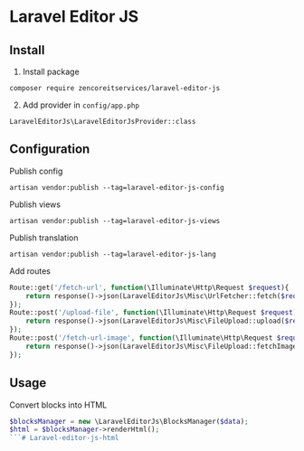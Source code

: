 # Laravel Editor JS

## Install

1. Install package

```composer require zencoreitservices/laravel-editor-js```

2. Add provider in `config/app.php`

```LaravelEditorJs\LaravelEditorJsProvider::class```

## Configuration

Publish config

```artisan vendor:publish --tag=laravel-editor-js-config```

Publish views

```artisan vendor:publish --tag=laravel-editor-js-views```

Publish translation

```artisan vendor:publish --tag=laravel-editor-js-lang```

Add routes

```php
Route::get('/fetch-url', function(\Illuminate\Http\Request $request){
    return response()->json(LaravelEditorJs\Misc\UrlFetcher::fetch($request));
});
Route::post('/upload-file', function(\Illuminate\Http\Request $request){
    return response()->json(LaravelEditorJs\Misc\FileUpload::upload($request));
});
Route::post('/fetch-url-image', function(\Illuminate\Http\Request $request){
    return response()->json(LaravelEditorJs\Misc\FileUpload::fetchImage($request));
});
```

## Usage

Convert blocks into HTML
```php
$blocksManager = new \LaravelEditorJs\BlocksManager($data);
$html = $blocksManager->renderHtml();
```#   L a r a v e l - e d i t o r - j s - h t m l  
 